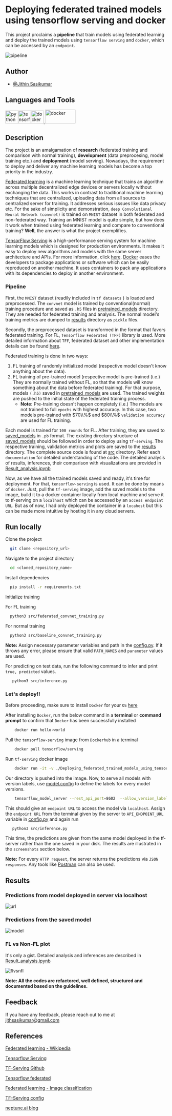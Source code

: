 # Deploying federated trained models using tensorflow serving and docker

This project proclaims a **pipeline** that train models using federated learning and deploy the trained models using `tensorflow serving` and `docker`, which can be accessed by an `endpoint`.

![pipeline](./images/pipeline.jpeg)

## Author

- [@Jithin Sasikumar](https://www.github.com/Jithsaavvy)

<h2 align="left">Languages and Tools</h2>
<p align="left"><a href="https://www.python.org" target="_blank" rel="noreferrer"><img src="https://raw.githubusercontent.com/devicons/devicon/master/icons/python/python-original.svg" alt="python" width="40" height="40"/></a><a href="https://www.tensorflow.org" target="_blank" rel="noreferrer"><img src="https://www.vectorlogo.zone/logos/tensorflow/tensorflow-icon.svg" alt="tensorflow" width="40" height="40"/></a><a href="https://www.docker.com/" target="_blank" rel="noreferrer"><img src="https://raw.githubusercontent.com/devicons/devicon/master/icons/docker/docker-original-wordmark.svg" alt="docker" width="40" height="40"/></a><a href="https://numpy.org/" target="_blank" rel="noreferrer"> <img src="https://upload.wikimedia.org/wikipedia/commons/thumb/3/31/NumPy_logo_2020.svg/768px-NumPy_logo_2020.svg.png?20200723114325" alt="docker" width="95" height="43"/></a> </p>

## Description

The project is an amalgamation of **research** (federated training and comparison with normal training), **development** (data preprocesing, model training etc.) and **deployment** (model serving). Nowadays, the requirement to deploy and deliver any machine learning models has become a top priority in the industry.

[Federated learning](https://en.wikipedia.org/wiki/Federated_learning) is a machine learning technique that trains an algorithm across multiple decentralized edge devices or servers locally without exchanging the data. This works in contrast to traditional machine learning techniques that are centralized, uploading data from all sources to centralized server for training. It addresses serious isssues like data privacy etc.
For the sake of simplicity and demonstration, `deep Convolutional Neural Network (convnet)` is trained on `MNIST` dataset in both federated and non-federated way. Training an MNIST model is quite simple, but how does it work when trained using federated learning and compare to conventional training? **Well**, the answer is what the project exemplifies.

[TensorFlow Serving](https://www.tensorflow.org/tfx/guide/serving) is a high-performance serving system for machine learning models which is designed for production environments. It makes it easy to deploy new algorithms and models with the same server architecture and APIs. For more information, click [here](https://www.tensorflow.org/tfx/tutorials/serving/rest_simple). [Docker](https://www.docker.com/) eases the developers to package applications or software which can be easily reproduced on another machine. It uses containers to pack any applications with its dependencies to deploy in another environment.

### Pipeline

First, the `MNIST` dataset (readily included in `tf datasets` ) is loaded and preprocessed. The `convnet` model is trained by conventional(normal) training procedure and saved as `.h5` files in [pretrained_models](./pretrained_models/) directory. They are needed for federated training and analysis. The normal model's training metrics are dumped to [results](./results/) directory as `pickle` files. 

Secondly, the preprocessed dataset is transformed in the format that favors federated training. For FL, `Tensorflow Federated (TFF)` library is used. More detailed information about `TFF`, federated dataset and other implementation details can be found [here](https://www.tensorflow.org/federated). 

Federated training is done in two ways:
1. FL training of randomly initialized model (respective model doesn't know anything about the data).
2. FL training of pre-trained model (respective model is pre-trained (i.e.) They are normally trained without FL, so that the models will know something about the data before federated training). For that purpose, models `(.h5)` saved in [pretrained_models](./pretrained_models/) are used. The trained weights are pushed to the initial state of the federated training process.
    - **Note:** Pre-training doesn't happen completely (i.e.) The models are not trained to full `epochs` with highest accuracy. In this case, two models pre-trained with $70\\%$ and $80\\%$ `validation accuracy` are used for FL training.

Each model is trained for `100 rounds` for FL. After training, they are saved to [saved_models](./saved_models/)  in `.pb` format. The existing directory structure of [saved_models](./saved_models/) should be followed in order to deploy using `tf-serving`. The respective training, validation metrics and plots are saved to the [results](./results/) directory. The complete source code is found at [src](./src/) directory. Refer each `documentation` for detailed understanding of the code. The detailed analysis of results, inferences, their comparison with visualizations are provided in [Result_analysis.ipynb](./Result_analysis.ipynb)  

Now, as we have all the trained models saved and ready, it's time for deployment. For that, `tensorflow-serving` is used. It can be done by means of `docker`. Just, pull the `tf-serving` image, add the saved models to the image, build it to a docker container locally from local machine and serve it to tf-serving on a `localhost` which can be accessed by an `access endpoint URL`. But as of now, I had only deployed the container in a `locahost` but this can be made more intuitive by hosting it in any cloud servers.

## Run locally

Clone the project

```bash
  git clone <repository_url>
```

Navigate to the project directory

```bash
  cd <cloned_repository_name>
```

Install dependencies

```bash
  pip install -r requirements.txt
```

Initialize training

For FL training

```bash
  python3 src/federated_convnet_training.py
```
For normal training

```bash
  python3 src/baseline_convnet_training.py
```
**Note:** Assign necessary parameter variables and path in the [config.py](src/utilities/config.py). If it throws any error, please ensure that valid `PATH_NAMES` and `parameter` values are used.

For predicting on test data, run the following command to infer and print `true, predicted` values.

```bash
   python3 src/inference.py
```

### Let's deploy!! 

Before proceeding, make sure to install `Docker` for your `OS` [here](https://docs.docker.com/get-docker/)

After installing `Docker`, run the below command in a **terminal** or **command prompt** to confirm that `Docker` has been successfully installed

```bash
    docker run hello-world
```

Pull the `tensorflow-serving` image from `Dockerhub` in a terminal

```bash
    docker pull tensorflow/serving
```

Run `tf-serving` docker image

```bash
    docker run -it -v ./Deploying_federated_trained_models_using_tensorflow_serving_and_docker:/federated_model_serving -p 8602:8602 --entrypoint /bin/bash tensorflow/serving
```

Our directory is pushed into the image. Now, to serve all models with version labels, use [model.config](./model.config) to define the labels for every model versions.

```bash
    tensorflow_model_server --rest_api_port=8602  --allow_version_labels_for_unavailable_models --model_config_file=./model.config
```

This should give an `endpoint URL` to access the model via `localhost`. Assign the `endpoint URL` from the terminal given by the server to `API_ENDPOINT_URL` variable in [config.py](src/utilities/config.py) and again run

```bash
   python3 src/inference.py
```

This time, the predictions are given from the same model deployed in the tf-server rather than the one saved in your disk. The results are illustrated in the `screenshots` section below.

**Note:** For every `HTTP request`, the server returns the predictions via `JSON responses`. Any tools like [Postman](https://www.postman.com/) can also be used.

## Results

### Predictions from model deployed in server via localhost
![url](./images/modelserver_output.PNG)

### Predictions from the saved model
![model](./images/savedmodel_output.PNG)

### FL vs Non-FL plot

It's only a gist. Detailed analysis and inferences are described in [Result_analysis.ipynb](./Result_analysis.ipynb)  

![flvsnfl](./results/FL_vs_Non_FL/FL_nonFL_acuracy.png)

**Note:
All the codes are refactored, well defined, structured and documented based on the guidelines.**

## Feedback

If you have any feedback, please reach out to me at jithsasikumar@gmail.com


## References

[Federated learning - Wikipedia](https://en.wikipedia.org/wiki/Federated_learning)

[Tensorflow Serving](https://www.tensorflow.org/tfx/guide/serving)

[TF-Serving Github](https://github.com/tensorflow/serving)

[Tensorflow federated](https://www.tensorflow.org/federated)

[Federated learning - Image classification](https://www.tensorflow.org/federated/tutorials/federated_learning_for_image_classification)

[TF-Serving config](https://www.tensorflow.org/tfx/serving/serving_config)

[neptune.ai blog](https://neptune.ai/blog/how-to-serve-machine-learning-models-with-tensorflow-serving-and-docker)


